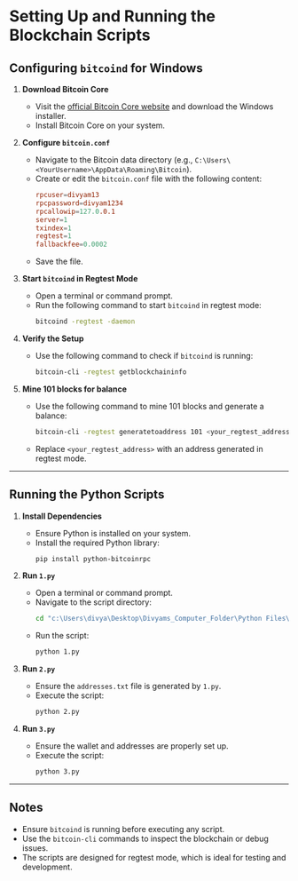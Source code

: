 # Setting Up and Running the Blockchain Scripts

## Configuring `bitcoind` for Windows

1. **Download Bitcoin Core**

   - Visit the [official Bitcoin Core website](https://bitcoincore.org/en/download/) and download the Windows installer.
   - Install Bitcoin Core on your system.

2. **Configure `bitcoin.conf`**

   - Navigate to the Bitcoin data directory (e.g., `C:\Users\<YourUsername>\AppData\Roaming\Bitcoin`).
   - Create or edit the `bitcoin.conf` file with the following content:
     ```conf
     rpcuser=divyam13
     rpcpassword=divyam1234
     rpcallowip=127.0.0.1
     server=1
     txindex=1
     regtest=1
     fallbackfee=0.0002
     ```
   - Save the file.

3. **Start `bitcoind` in Regtest Mode**

   - Open a terminal or command prompt.
   - Run the following command to start `bitcoind` in regtest mode:
     ```bash
     bitcoind -regtest -daemon
     ```

4. **Verify the Setup**

   - Use the following command to check if `bitcoind` is running:
     ```bash
     bitcoin-cli -regtest getblockchaininfo
     ```

5. **Mine 101 blocks for balance**
   - Use the following command to mine 101 blocks and generate a balance:
     ```bash
     bitcoin-cli -regtest generatetoaddress 101 <your_regtest_address>
     ```
   - Replace `<your_regtest_address>` with an address generated in regtest mode.

---

## Running the Python Scripts

1. **Install Dependencies**

   - Ensure Python is installed on your system.
   - Install the required Python library:
     ```bash
     pip install python-bitcoinrpc
     ```

2. **Run `1.py`**

   - Open a terminal or command prompt.
   - Navigate to the script directory:
     ```bash
     cd "c:\Users\divya\Desktop\Divyams_Computer_Folder\Python Files\Blockchain"
     ```
   - Run the script:
     ```bash
     python 1.py
     ```

3. **Run `2.py`**

   - Ensure the `addresses.txt` file is generated by `1.py`.
   - Execute the script:
     ```bash
     python 2.py
     ```

4. **Run `3.py`**
   - Ensure the wallet and addresses are properly set up.
   - Execute the script:
     ```bash
     python 3.py
     ```

---

## Notes

- Ensure `bitcoind` is running before executing any script.
- Use the `bitcoin-cli` commands to inspect the blockchain or debug issues.
- The scripts are designed for regtest mode, which is ideal for testing and development.
